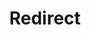 ﻿---
layout: src/layouts/Redirect.astro
title: Redirect
redirect: https://yamldoc.liuyan.wang/docs/infrastructure/deployment-targets/dynamic-infrastructure
pubDate:  2023-01-01
navSearch: false
navSitemap: false
navMenu: false
---

